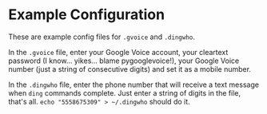 # Example Configuration

These are example config files for `.gvoice` and `.dingwho`.

In the `.gvoice` file, enter your Google Voice account, your cleartext password
(I know... yikes... blame pygooglevoice!), your Google Voice number (just a
string of consecutive digits) and set it as a mobile number.

In the `.dingwho` file, enter the phone number that will receive a text message
when `ding` commands complete. Just enter a string of digits in the file, that's
all. `echo "5558675309" > ~/.dingwho` should do it.

